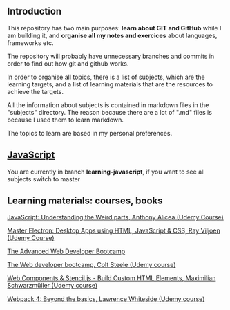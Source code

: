 ## Introduction

This repository has two main purposes: **learn about GIT and GitHub** while I am building it, and **organise all my notes and exercices** about languages, frameworks etc.

The repository will probably have unnecessary branches and commits in order to find out how git and github works.

In order to organise all topics, there is a list of subjects, which are the learning targets, and a list of learning materials that are the resources to achieve the targets.

All the information about subjects is contained in markdown files in the "subjects" directory. The reason because there are a lot of ".md" files is because I used them to learn markdown.

The topics to learn are based in my personal preferences.

## [JavaScript](subjects/javascript.md)

You are currently in branch **learning-javascript**, if you want to see all subjects switch to master

## Learning materials: courses, books <!--Future: If a new material is included use the MD template to include it-->

[JavaScript: Understanding the Weird parts, Anthony Alicea (Udemy Course)](javascript-understanding-the-weird-parts/jutwp.md)

[Master Electron: Desktop Apps using HTML, JavaScript & CSS, Ray Viljoen (Udemy Course) ](master_electron_desktop_apps_using_html_javascript_and_css/medauhjac.md)

[The Advanced Web Developer Bootcamp](the-advanced-web-developer-bootcamp/tawdb.md)

[The Web developer bootcamp, Colt Steele (Udemy course)](the-web-developer-bootcamp/twdb.md)

[Web Components & Stencil.js - Build Custom HTML Elements, Maximilian Schwarzmüller (Udemy course)](web-components-and-stencil/wcas.md)

[Webpack 4: Beyond the basics, Lawrence Whiteside (Udemy course)](webpack4_beyond_the_basics/wbtb.md)
